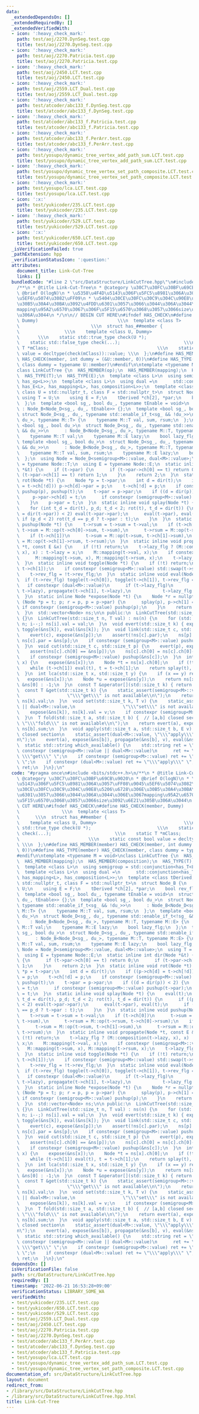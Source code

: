 ```yaml
---
data:
  _extendedDependsOn: []
  _extendedRequiredBy: []
  _extendedVerifiedWith:
  - icon: ':heavy_check_mark:'
    path: test/aoj/2270.DynSeg.test.cpp
    title: test/aoj/2270.DynSeg.test.cpp
  - icon: ':heavy_check_mark:'
    path: test/aoj/2270.Patricia.test.cpp
    title: test/aoj/2270.Patricia.test.cpp
  - icon: ':heavy_check_mark:'
    path: test/aoj/2450.LCT.test.cpp
    title: test/aoj/2450.LCT.test.cpp
  - icon: ':heavy_check_mark:'
    path: test/aoj/2559.LCT_Dual.test.cpp
    title: test/aoj/2559.LCT_Dual.test.cpp
  - icon: ':heavy_check_mark:'
    path: test/atcoder/abc133_f.DynSeg.test.cpp
    title: test/atcoder/abc133_f.DynSeg.test.cpp
  - icon: ':heavy_check_mark:'
    path: test/atcoder/abc133_f.Patricia.test.cpp
    title: test/atcoder/abc133_f.Patricia.test.cpp
  - icon: ':heavy_check_mark:'
    path: test/atcoder/abc133_f.PerArr.test.cpp
    title: test/atcoder/abc133_f.PerArr.test.cpp
  - icon: ':heavy_check_mark:'
    path: test/yosupo/dynamic_tree_vertex_add_path_sum.LCT.test.cpp
    title: test/yosupo/dynamic_tree_vertex_add_path_sum.LCT.test.cpp
  - icon: ':heavy_check_mark:'
    path: test/yosupo/dynamic_tree_vertex_set_path_composite.LCT.test.cpp
    title: test/yosupo/dynamic_tree_vertex_set_path_composite.LCT.test.cpp
  - icon: ':heavy_check_mark:'
    path: test/yosupo/lca.LCT.test.cpp
    title: test/yosupo/lca.LCT.test.cpp
  - icon: ':x:'
    path: test/yukicoder/235.LCT.test.cpp
    title: test/yukicoder/235.LCT.test.cpp
  - icon: ':heavy_check_mark:'
    path: test/yukicoder/529.LCT.test.cpp
    title: test/yukicoder/529.LCT.test.cpp
  - icon: ':x:'
    path: test/yukicoder/650.LCT.test.cpp
    title: test/yukicoder/650.LCT.test.cpp
  _isVerificationFailed: true
  _pathExtension: hpp
  _verificationStatusIcon: ':question:'
  attributes:
    document_title: Link-Cut-Tree
    links: []
  bundledCode: "#line 2 \"src/DataStructure/LinkCutTree.hpp\"\n#include <bits/stdc++.h>\n\
    /**\n * @title Link-Cut-Tree\n * @category \u30C7\u30FC\u30BF\u69CB\u9020\n *\
    \ @brief O(logN)\n * \u5358\u4F4D\u5143\u306F\u5FC5\u8981\u306A\u3057\uFF08\u9045\
    \u5EF6\u5074\u3082\uFF09\n * \u5404\u30CE\u30FC\u30C9\u304C\u90E8\u5206\u6728\u306E\
    \u30B5\u30A4\u30BA\u3092\u4FDD\u6301\u3057\u3066\u3044\u306A\u3044\u306E\u3067\
    mapping\u95A2\u6570\u3067\u306F\u5F15\u6570\u3068\u3057\u3066size\u3092\u6E21\u305B\
    \u306A\u3044\n */\n\n// BEGIN CUT HERE\n#ifndef HAS_CHECK\n#define HAS_CHECK(member,\
    \ Dummy)                              \\\n  template <class T>               \
    \                           \\\n  struct has_##member {                      \
    \                 \\\n    template <class U, Dummy>                          \
    \       \\\n    static std::true_type check(U *);                         \\\n\
    \    static std::false_type check(...);                        \\\n    static\
    \ T *mClass;                                         \\\n    static const bool\
    \ value = decltype(check(mClass))::value; \\\n  };\n#define HAS_MEMBER(member)\
    \ HAS_CHECK(member, int dummy = (&U::member, 0))\n#define HAS_TYPE(member) HAS_CHECK(member,\
    \ class dummy = typename U::member)\n#endif\n\ntemplate <typename M = void>\n\
    class LinkCutTree {\n  HAS_MEMBER(op);\n  HAS_MEMBER(mapping);\n  HAS_MEMBER(composition);\n\
    \  HAS_TYPE(T);\n  HAS_TYPE(E);\n  template <class L>\n  using semigroup = std::conjunction<has_T<L>,\
    \ has_op<L>>;\n  template <class L>\n  using dual =\n      std::conjunction<has_T<L>,\
    \ has_E<L>, has_mapping<L>, has_composition<L>>;\n  template <class tDerived,\
    \ class U = std::nullptr_t, class F = std::nullptr_t>\n  struct Node_B {\n   \
    \ using T = U;\n    using E = F;\n    tDerived *ch[2], *par;\n    bool rev_flg;\n\
    \  };\n  template <bool sg_, bool du_, typename tEnable = void>\n  struct Node_D\
    \ : Node_B<Node_D<sg_, du_, tEnable>> {};\n  template <bool sg_, bool du_>\n \
    \ struct Node_D<sg_, du_, typename std::enable_if_t<sg_ && !du_>>\n      : Node_B<Node_D<sg_,\
    \ du_>, typename M::T> {\n    typename M::T val, sum, rsum;\n  };\n  template\
    \ <bool sg_, bool du_>\n  struct Node_D<sg_, du_, typename std::enable_if_t<!sg_\
    \ && du_>>\n      : Node_B<Node_D<sg_, du_>, typename M::T, typename M::E> {\n\
    \    typename M::T val;\n    typename M::E lazy;\n    bool lazy_flg;\n  };\n \
    \ template <bool sg_, bool du_>\n  struct Node_D<sg_, du_, typename std::enable_if_t<sg_\
    \ && du_>>\n      : Node_B<Node_D<sg_, du_>, typename M::T, typename M::E> {\n\
    \    typename M::T val, sum, rsum;\n    typename M::E lazy;\n    bool lazy_flg;\n\
    \  };\n  using Node = Node_D<semigroup<M>::value, dual<M>::value>;\n  using T\
    \ = typename Node::T;\n  using E = typename Node::E;\n  static inline int dir(Node\
    \ *&t) {\n    if (t->par) {\n      if (t->par->ch[0] == t) return 0;\n      if\
    \ (t->par->ch[1] == t) return 1;\n    }\n    return 2;\n  }\n  static inline void\
    \ rot(Node *t) {\n    Node *p = t->par;\n    int d = dir(t);\n    if ((p->ch[d]\
    \ = t->ch[!d])) p->ch[d]->par = p;\n    t->ch[!d] = p;\n    if constexpr (semigroup<M>::value)\
    \ pushup(p), pushup(t);\n    t->par = p->par;\n    if ((d = dir(p)) < 2) {\n \
    \     p->par->ch[d] = t;\n      if constexpr (semigroup<M>::value) pushup(t->par);\n\
    \    }\n    p->par = t;\n  }\n  static inline void splay(Node *t) {\n    eval(t);\n\
    \    for (int t_d = dir(t), p_d; t_d < 2; rot(t), t_d = dir(t)) {\n      if ((p_d\
    \ = dir(t->par)) < 2) eval(t->par->par);\n      eval(t->par), eval(t);\n     \
    \ if (p_d < 2) rot(t_d == p_d ? t->par : t);\n    }\n  }\n  static inline void\
    \ pushup(Node *t) {\n    t->rsum = t->sum = t->val;\n    if (t->ch[0])\n     \
    \ t->sum = M::op(t->ch[0]->sum, t->sum),\n      t->rsum = M::op(t->rsum, t->ch[0]->rsum);\n\
    \    if (t->ch[1])\n      t->sum = M::op(t->sum, t->ch[1]->sum),\n      t->rsum\
    \ = M::op(t->ch[1]->rsum, t->rsum);\n  }\n  static inline void propagate(Node\
    \ *t, const E &x) {\n    if (!t) return;\n    t->lazy_flg ? (M::composition(t->lazy,\
    \ x), x) : t->lazy = x;\n    M::mapping(t->val, x);\n    if constexpr (semigroup<M>::value)\n\
    \      M::mapping(t->sum, x), M::mapping(t->rsum, x);\n    t->lazy_flg = true;\n\
    \  }\n  static inline void toggle(Node *t) {\n    if (!t) return;\n    std::swap(t->ch[0],\
    \ t->ch[1]);\n    if constexpr (semigroup<M>::value) std::swap(t->sum, t->rsum);\n\
    \    t->rev_flg = !t->rev_flg;\n  }\n  static inline void eval(Node *t) {\n  \
    \  if (t->rev_flg) toggle(t->ch[0]), toggle(t->ch[1]), t->rev_flg = false;\n \
    \   if constexpr (dual<M>::value)\n      if (t->lazy_flg)\n        propagate(t->ch[0],\
    \ t->lazy), propagate(t->ch[1], t->lazy),\n            t->lazy_flg = false;\n\
    \  }\n  static inline Node *expose(Node *t) {\n    Node *r = nullptr;\n    for\
    \ (Node *p = t; p; r = p, p = p->par) {\n      splay(p), p->ch[1] = r;\n     \
    \ if constexpr (semigroup<M>::value) pushup(p);\n    }\n    return splay(t), r;\n\
    \  }\n  std::vector<Node> ns;\n\n public:\n  LinkCutTree(std::size_t n) : ns(n)\
    \ {}\n  LinkCutTree(std::size_t n, T val) : ns(n) {\n    for (std::size_t i =\
    \ n; i--;) ns[i].val = val;\n  }\n  void evert(std::size_t k) { expose(&ns[k]),\
    \ toggle(&ns[k]), eval(&ns[k]); }\n  void link(std::size_t c, std::size_t p) {\n\
    \    evert(c), expose(&ns[p]);\n    assert(!ns[c].par);\n    ns[p].ch[1] = &ns[c],\
    \ ns[c].par = &ns[p];\n    if constexpr (semigroup<M>::value) pushup(&ns[p]);\n\
    \  }\n  void cut(std::size_t c, std::size_t p) {\n    evert(p), expose(&ns[c]);\n\
    \    assert(ns[c].ch[0] == &ns[p]);\n    ns[c].ch[0] = ns[c].ch[0]->par = nullptr;\n\
    \    if constexpr (semigroup<M>::value) pushup(&ns[c]);\n  }\n  int par(std::size_t\
    \ x) {\n    expose(&ns[x]);\n    Node *t = ns[x].ch[0];\n    if (!t) return -1;\n\
    \    while (t->ch[1]) eval(t), t = t->ch[1];\n    return splay(t), t - &ns[0];\n\
    \  }\n  int lca(std::size_t x, std::size_t y) {\n    if (x == y) return x;\n \
    \   expose(&ns[x]);\n    Node *u = expose(&ns[y]);\n    return ns[x].par ? u -\
    \ &ns[0] : -1;\n  }\n  const T &operator[](std::size_t k) { return get(k); }\n\
    \  const T &get(std::size_t k) {\n    static_assert(semigroup<M>::value || dual<M>::value,\n\
    \                  \"\\\"get\\\" is not available\\n\");\n    return expose(&ns[k]),\
    \ ns[k].val;\n  }\n  void set(std::size_t k, T v) {\n    static_assert(semigroup<M>::value\
    \ || dual<M>::value,\n                  \"\\\"set\\\" is not available\\n\");\n\
    \    expose(&ns[k]), ns[k].val = v;\n    if constexpr (semigroup<M>::value) pushup(&ns[k]);\n\
    \  }\n  T fold(std::size_t a, std::size_t b) {  // [a,b] closed section\n    static_assert(semigroup<M>::value,\
    \ \"\\\"fold\\\" is not available\\n\");\n    return evert(a), expose(&ns[b]),\
    \ ns[b].sum;\n  }\n  void apply(std::size_t a, std::size_t b, E v) {  // [a,b]\
    \ closed section\n    static_assert(dual<M>::value, \"\\\"apply\\\" is not available\\\
    n\");\n    evert(a), expose(&ns[b]), propagate(&ns[b], v), eval(&ns[b]);\n  }\n\
    \  static std::string which_available() {\n    std::string ret = \"\";\n    if\
    \ constexpr (semigroup<M>::value || dual<M>::value)\n      ret += \"\\\"set\\\"\
    \ \\\"get\\\" \";\n    if constexpr (semigroup<M>::value) ret += \"\\\"fold\\\"\
    \ \";\n    if constexpr (dual<M>::value) ret += \"\\\"apply\\\" \";\n    return\
    \ ret;\n  }\n};\n"
  code: "#pragma once\n#include <bits/stdc++.h>\n/**\n * @title Link-Cut-Tree\n *\
    \ @category \u30C7\u30FC\u30BF\u69CB\u9020\n * @brief O(logN)\n * \u5358\u4F4D\
    \u5143\u306F\u5FC5\u8981\u306A\u3057\uFF08\u9045\u5EF6\u5074\u3082\uFF09\n * \u5404\
    \u30CE\u30FC\u30C9\u304C\u90E8\u5206\u6728\u306E\u30B5\u30A4\u30BA\u3092\u4FDD\
    \u6301\u3057\u3066\u3044\u306A\u3044\u306E\u3067mapping\u95A2\u6570\u3067\u306F\
    \u5F15\u6570\u3068\u3057\u3066size\u3092\u6E21\u305B\u306A\u3044\n */\n\n// BEGIN\
    \ CUT HERE\n#ifndef HAS_CHECK\n#define HAS_CHECK(member, Dummy)              \
    \                \\\n  template <class T>                                    \
    \      \\\n  struct has_##member {                                       \\\n\
    \    template <class U, Dummy>                                 \\\n    static\
    \ std::true_type check(U *);                         \\\n    static std::false_type\
    \ check(...);                        \\\n    static T *mClass;               \
    \                          \\\n    static const bool value = decltype(check(mClass))::value;\
    \ \\\n  };\n#define HAS_MEMBER(member) HAS_CHECK(member, int dummy = (&U::member,\
    \ 0))\n#define HAS_TYPE(member) HAS_CHECK(member, class dummy = typename U::member)\n\
    #endif\n\ntemplate <typename M = void>\nclass LinkCutTree {\n  HAS_MEMBER(op);\n\
    \  HAS_MEMBER(mapping);\n  HAS_MEMBER(composition);\n  HAS_TYPE(T);\n  HAS_TYPE(E);\n\
    \  template <class L>\n  using semigroup = std::conjunction<has_T<L>, has_op<L>>;\n\
    \  template <class L>\n  using dual =\n      std::conjunction<has_T<L>, has_E<L>,\
    \ has_mapping<L>, has_composition<L>>;\n  template <class tDerived, class U =\
    \ std::nullptr_t, class F = std::nullptr_t>\n  struct Node_B {\n    using T =\
    \ U;\n    using E = F;\n    tDerived *ch[2], *par;\n    bool rev_flg;\n  };\n\
    \  template <bool sg_, bool du_, typename tEnable = void>\n  struct Node_D : Node_B<Node_D<sg_,\
    \ du_, tEnable>> {};\n  template <bool sg_, bool du_>\n  struct Node_D<sg_, du_,\
    \ typename std::enable_if_t<sg_ && !du_>>\n      : Node_B<Node_D<sg_, du_>, typename\
    \ M::T> {\n    typename M::T val, sum, rsum;\n  };\n  template <bool sg_, bool\
    \ du_>\n  struct Node_D<sg_, du_, typename std::enable_if_t<!sg_ && du_>>\n  \
    \    : Node_B<Node_D<sg_, du_>, typename M::T, typename M::E> {\n    typename\
    \ M::T val;\n    typename M::E lazy;\n    bool lazy_flg;\n  };\n  template <bool\
    \ sg_, bool du_>\n  struct Node_D<sg_, du_, typename std::enable_if_t<sg_ && du_>>\n\
    \      : Node_B<Node_D<sg_, du_>, typename M::T, typename M::E> {\n    typename\
    \ M::T val, sum, rsum;\n    typename M::E lazy;\n    bool lazy_flg;\n  };\n  using\
    \ Node = Node_D<semigroup<M>::value, dual<M>::value>;\n  using T = typename Node::T;\n\
    \  using E = typename Node::E;\n  static inline int dir(Node *&t) {\n    if (t->par)\
    \ {\n      if (t->par->ch[0] == t) return 0;\n      if (t->par->ch[1] == t) return\
    \ 1;\n    }\n    return 2;\n  }\n  static inline void rot(Node *t) {\n    Node\
    \ *p = t->par;\n    int d = dir(t);\n    if ((p->ch[d] = t->ch[!d])) p->ch[d]->par\
    \ = p;\n    t->ch[!d] = p;\n    if constexpr (semigroup<M>::value) pushup(p),\
    \ pushup(t);\n    t->par = p->par;\n    if ((d = dir(p)) < 2) {\n      p->par->ch[d]\
    \ = t;\n      if constexpr (semigroup<M>::value) pushup(t->par);\n    }\n    p->par\
    \ = t;\n  }\n  static inline void splay(Node *t) {\n    eval(t);\n    for (int\
    \ t_d = dir(t), p_d; t_d < 2; rot(t), t_d = dir(t)) {\n      if ((p_d = dir(t->par))\
    \ < 2) eval(t->par->par);\n      eval(t->par), eval(t);\n      if (p_d < 2) rot(t_d\
    \ == p_d ? t->par : t);\n    }\n  }\n  static inline void pushup(Node *t) {\n\
    \    t->rsum = t->sum = t->val;\n    if (t->ch[0])\n      t->sum = M::op(t->ch[0]->sum,\
    \ t->sum),\n      t->rsum = M::op(t->rsum, t->ch[0]->rsum);\n    if (t->ch[1])\n\
    \      t->sum = M::op(t->sum, t->ch[1]->sum),\n      t->rsum = M::op(t->ch[1]->rsum,\
    \ t->rsum);\n  }\n  static inline void propagate(Node *t, const E &x) {\n    if\
    \ (!t) return;\n    t->lazy_flg ? (M::composition(t->lazy, x), x) : t->lazy =\
    \ x;\n    M::mapping(t->val, x);\n    if constexpr (semigroup<M>::value)\n   \
    \   M::mapping(t->sum, x), M::mapping(t->rsum, x);\n    t->lazy_flg = true;\n\
    \  }\n  static inline void toggle(Node *t) {\n    if (!t) return;\n    std::swap(t->ch[0],\
    \ t->ch[1]);\n    if constexpr (semigroup<M>::value) std::swap(t->sum, t->rsum);\n\
    \    t->rev_flg = !t->rev_flg;\n  }\n  static inline void eval(Node *t) {\n  \
    \  if (t->rev_flg) toggle(t->ch[0]), toggle(t->ch[1]), t->rev_flg = false;\n \
    \   if constexpr (dual<M>::value)\n      if (t->lazy_flg)\n        propagate(t->ch[0],\
    \ t->lazy), propagate(t->ch[1], t->lazy),\n            t->lazy_flg = false;\n\
    \  }\n  static inline Node *expose(Node *t) {\n    Node *r = nullptr;\n    for\
    \ (Node *p = t; p; r = p, p = p->par) {\n      splay(p), p->ch[1] = r;\n     \
    \ if constexpr (semigroup<M>::value) pushup(p);\n    }\n    return splay(t), r;\n\
    \  }\n  std::vector<Node> ns;\n\n public:\n  LinkCutTree(std::size_t n) : ns(n)\
    \ {}\n  LinkCutTree(std::size_t n, T val) : ns(n) {\n    for (std::size_t i =\
    \ n; i--;) ns[i].val = val;\n  }\n  void evert(std::size_t k) { expose(&ns[k]),\
    \ toggle(&ns[k]), eval(&ns[k]); }\n  void link(std::size_t c, std::size_t p) {\n\
    \    evert(c), expose(&ns[p]);\n    assert(!ns[c].par);\n    ns[p].ch[1] = &ns[c],\
    \ ns[c].par = &ns[p];\n    if constexpr (semigroup<M>::value) pushup(&ns[p]);\n\
    \  }\n  void cut(std::size_t c, std::size_t p) {\n    evert(p), expose(&ns[c]);\n\
    \    assert(ns[c].ch[0] == &ns[p]);\n    ns[c].ch[0] = ns[c].ch[0]->par = nullptr;\n\
    \    if constexpr (semigroup<M>::value) pushup(&ns[c]);\n  }\n  int par(std::size_t\
    \ x) {\n    expose(&ns[x]);\n    Node *t = ns[x].ch[0];\n    if (!t) return -1;\n\
    \    while (t->ch[1]) eval(t), t = t->ch[1];\n    return splay(t), t - &ns[0];\n\
    \  }\n  int lca(std::size_t x, std::size_t y) {\n    if (x == y) return x;\n \
    \   expose(&ns[x]);\n    Node *u = expose(&ns[y]);\n    return ns[x].par ? u -\
    \ &ns[0] : -1;\n  }\n  const T &operator[](std::size_t k) { return get(k); }\n\
    \  const T &get(std::size_t k) {\n    static_assert(semigroup<M>::value || dual<M>::value,\n\
    \                  \"\\\"get\\\" is not available\\n\");\n    return expose(&ns[k]),\
    \ ns[k].val;\n  }\n  void set(std::size_t k, T v) {\n    static_assert(semigroup<M>::value\
    \ || dual<M>::value,\n                  \"\\\"set\\\" is not available\\n\");\n\
    \    expose(&ns[k]), ns[k].val = v;\n    if constexpr (semigroup<M>::value) pushup(&ns[k]);\n\
    \  }\n  T fold(std::size_t a, std::size_t b) {  // [a,b] closed section\n    static_assert(semigroup<M>::value,\
    \ \"\\\"fold\\\" is not available\\n\");\n    return evert(a), expose(&ns[b]),\
    \ ns[b].sum;\n  }\n  void apply(std::size_t a, std::size_t b, E v) {  // [a,b]\
    \ closed section\n    static_assert(dual<M>::value, \"\\\"apply\\\" is not available\\\
    n\");\n    evert(a), expose(&ns[b]), propagate(&ns[b], v), eval(&ns[b]);\n  }\n\
    \  static std::string which_available() {\n    std::string ret = \"\";\n    if\
    \ constexpr (semigroup<M>::value || dual<M>::value)\n      ret += \"\\\"set\\\"\
    \ \\\"get\\\" \";\n    if constexpr (semigroup<M>::value) ret += \"\\\"fold\\\"\
    \ \";\n    if constexpr (dual<M>::value) ret += \"\\\"apply\\\" \";\n    return\
    \ ret;\n  }\n};\n"
  dependsOn: []
  isVerificationFile: false
  path: src/DataStructure/LinkCutTree.hpp
  requiredBy: []
  timestamp: '2022-06-21 16:53:28+09:00'
  verificationStatus: LIBRARY_SOME_WA
  verifiedWith:
  - test/yukicoder/235.LCT.test.cpp
  - test/yukicoder/650.LCT.test.cpp
  - test/yukicoder/529.LCT.test.cpp
  - test/aoj/2559.LCT_Dual.test.cpp
  - test/aoj/2450.LCT.test.cpp
  - test/aoj/2270.Patricia.test.cpp
  - test/aoj/2270.DynSeg.test.cpp
  - test/atcoder/abc133_f.PerArr.test.cpp
  - test/atcoder/abc133_f.DynSeg.test.cpp
  - test/atcoder/abc133_f.Patricia.test.cpp
  - test/yosupo/lca.LCT.test.cpp
  - test/yosupo/dynamic_tree_vertex_add_path_sum.LCT.test.cpp
  - test/yosupo/dynamic_tree_vertex_set_path_composite.LCT.test.cpp
documentation_of: src/DataStructure/LinkCutTree.hpp
layout: document
redirect_from:
- /library/src/DataStructure/LinkCutTree.hpp
- /library/src/DataStructure/LinkCutTree.hpp.html
title: Link-Cut-Tree
---
```

